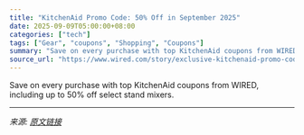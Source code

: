 ```yaml
---
title: "KitchenAid Promo Code: 50% Off in September 2025"
date: 2025-09-09T05:00:00+08:00
categories: ["tech"]
tags: ["Gear", "coupons", "Shopping", "Coupons"]
summary: "Save on every purchase with top KitchenAid coupons from WIRED, including up to 50% off select stand mixers."
source_url: "https://www.wired.com/story/exclusive-kitchenaid-promo-code/"
---
```


Save on every purchase with top KitchenAid coupons from WIRED, including up to 50% off select stand mixers.

---

*来源: [原文链接](https://www.wired.com/story/exclusive-kitchenaid-promo-code/)*
